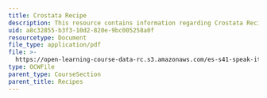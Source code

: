 ```yaml
---
title: Crostata Recipe
description: This resource contains information regarding Crostata Recipe
uid: a8c32855-b3f3-10d2-820e-9bc005258a0f
resourcetype: Document
file_type: application/pdf
file: >-
  https://open-learning-course-data-rc.s3.amazonaws.com/es-s41-speak-italian-with-your-mouth-full-spring-2012/a8c32855b3f310d2820e9bc005258a0f_MITES_S41S12_recipe_12a.pdf
type: OCWFile
parent_type: CourseSection
parent_title: Recipes
---
```

